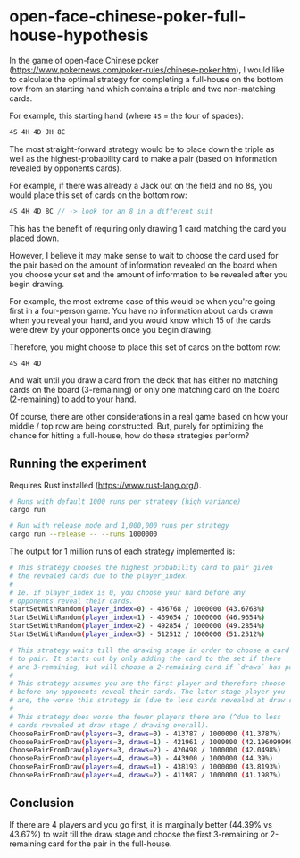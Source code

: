 # open-face-chinese-poker-full-house-hypothesis
In the game of open-face Chinese poker (https://www.pokernews.com/poker-rules/chinese-poker.htm), I would like to calculate the optimal strategy for completing a full-house on the bottom row from an starting hand which contains a triple and two non-matching cards.

For example, this starting hand (where `4S` = the four of spades):
```rust
4S 4H 4D JH 8C
```

The most straight-forward strategy would be to place down the triple as well as the highest-probability card to make a pair (based on information revealed by opponents cards).

For example, if there was already a Jack out on the field and no 8s, you would place this set of cards on the bottom row:
```rust
4S 4H 4D 8C // -> look for an 8 in a different suit
```

This has the benefit of requiring only drawing 1 card matching the card you placed down.

However, I believe it may make sense to wait to choose the card used for the pair based on the amount of information revealed on the board when you choose your set and the amount of information to be revealed after you begin drawing.

For example, the most extreme case of this would be when you're going first in a four-person game. You have no information about cards drawn when you reveal your hand, and you would know which 15 of the cards were drew by your opponents once you begin drawing.

Therefore, you might choose to place this set of cards on the bottom row:
```
4S 4H 4D
```

And wait until you draw a card from the deck that has either no matching cards on the board (3-remaining) or only one matching card on the board (2-remaining) to add to your hand.

Of course, there are other considerations in a real game based on how your middle / top row are being constructed. But, purely for optimizing the chance for hitting a full-house, how do these strategies perform?

## Running the experiment
Requires Rust installed (https://www.rust-lang.org/).

```bash
# Runs with default 1000 runs per strategy (high variance)
cargo run

# Run with release mode and 1,000,000 runs per strategy
cargo run --release -- --runs 1000000
```

The output for 1 million runs of each strategy implemented is:
```bash
# This strategy chooses the highest probability card to pair given
# the revealed cards due to the player_index.
#
# Ie. if player_index is 0, you choose your hand before any
# opponents reveal their cards.
StartSetWithRandom(player_index=0) - 436768 / 1000000 (43.6768%)
StartSetWithRandom(player_index=1) - 469654 / 1000000 (46.9654%)
StartSetWithRandom(player_index=2) - 492854 / 1000000 (49.2854%)
StartSetWithRandom(player_index=3) - 512512 / 1000000 (51.2512%)

# This strategy waits till the drawing stage in order to choose a card
# to pair. It starts out by only adding the card to the set if there
# are 3-remaining, but will choose a 2-remaining card if `draws` has passed.
#
# This strategy assumes you are the first player and therefore choose
# before any opponents reveal their cards. The later stage player you
# are, the worse this strategy is (due to less cards revealed at draw stage).
#
# This strategy does worse the fewer players there are (^due to less
# cards revealed at draw stage / drawing overall).
ChoosePairFromDraw(players=3, draws=0) - 413787 / 1000000 (41.3787%)
ChoosePairFromDraw(players=3, draws=1) - 421961 / 1000000 (42.196099999999994%)
ChoosePairFromDraw(players=3, draws=2) - 420498 / 1000000 (42.0498%)
ChoosePairFromDraw(players=4, draws=0) - 443900 / 1000000 (44.39%)
ChoosePairFromDraw(players=4, draws=1) - 438193 / 1000000 (43.8193%)
ChoosePairFromDraw(players=4, draws=2) - 411987 / 1000000 (41.1987%)
```

## Conclusion
If there are 4 players and you go first, it is marginally better (44.39% vs 43.67%) to wait till the draw stage and choose the first 3-remaining or 2-remaining card for the pair in the full-house.
